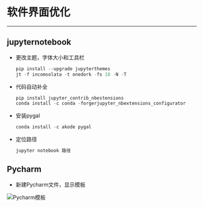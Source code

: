 # 软件界面优化

---

## jupyternotebook

- 更改主题，字体大小和工具栏

  ```python
  pip install --upgrade jupyterthemes
  jt -f incomsolata -t onedork -fs 18 -N -T
  ```

- 代码自动补全

  ```python
  pip install jupyter_contrib_nbestensions
  conda install -c conda -forgerjupyter_nbextensions_configurator
  ```

- 安装pygal

  ```python
  conda install -c akode pygal
  ```
  
- 定位路径

  ```python
  jupyter notebook 路径
  ```

  


## Pycharm

- 新建Pycharm文件，显示模板

![Pycharm模板](D:\repository\PythonNotes\images\Pycharm模板.png)